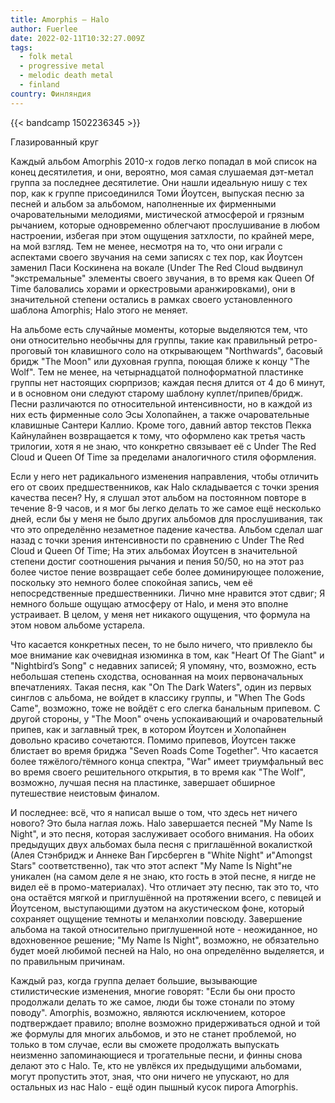 ```yaml
---
title: Amorphis — Halo
author: Fuerlee
date: 2022-02-11T10:32:27.009Z
tags:
  - folk metal
  - progressive metal
  - melodic death metal
  - finland
country: Финляндия
---
```

{{< bandcamp 1502236345 >}}

Глазированный круг

Каждый альбом Amorphis 2010-х годов легко попадал в мой список на конец десятилетия, и они, вероятно, моя самая слушаемая дэт-метал группа за последнее десятилетие. Они нашли идеальную нишу с тех пор, как к группе присоединился Томи Йоутсен, выпуская песню за песней и альбом за альбомом, наполненные их фирменными очаровательными мелодиями, мистической атмосферой и грязным рычанием, которые одновременно облегчают прослушивание в любом настроении, избегая при этом ощущения затхлости, по крайней мере, на мой взгляд. Тем не менее, несмотря на то, что они играли с аспектами своего звучания на семи записях с тех пор, как Йоутсен заменил Паси Коскинена на вокале (Under The Red Cloud выдвинул "экстремальные" элементы своего звучания, в то время как Queen Of Time баловались хорами и оркестровыми аранжировками), они в значительной степени остались в рамках своего установленного шаблона Amorphis; Halo этого не меняет.

На альбоме есть случайные моменты, которые выделяются тем, что они относительно необычны для группы, такие как правильный ретро-проговый тон клавишного соло на открывающем "Northwards", басовый бридж "The Moon" или духовная группа, поющая ближе к концу "The Wolf". Тем не менее, на четырнадцатой полноформатной пластинке группы нет настоящих сюрпризов; каждая песня длится от 4 до 6 минут, и в основном они следуют старому шаблону куплет/припев/бридж. Песни различаются по относительной интенсивности, но в каждой из них есть фирменные соло Эсы Холопайнен, а также очаровательные клавишные Сантери Каллио. Кроме того, давний автор текстов Пекка Кайнулайнен возвращается к тому, что оформлено как третья часть трилогии, хотя я не знаю, что конкретно связывает её с Under The Red Cloud и Queen Of Time за пределами аналогичного стиля оформления.

Если у него нет радикального изменения направления, чтобы отличить его от своих предшественников, как Halo складывается с точки зрения качества песен? Ну, я слушал этот альбом на постоянном повторе в течение 8-9 часов, и я мог бы легко делать то же самое ещё несколько дней, если бы у меня не было других альбомов для прослушивания, так что это определённо незаметное падение качества. Альбом сделал шаг назад с точки зрения интенсивности по сравнению с Under The Red Cloud и Queen Of Time; На этих альбомах Йоутсен в значительной степени достиг соотношения рычания и пения 50/50, но на этот раз более чистое пение возвращает себе более доминирующее положение, поскольку это немного более спокойная запись, чем её непосредственные предшественники. Лично мне нравится этот сдвиг; Я немного больше ощущаю атмосферу от Halo, и меня это вполне устраивает. В целом, у меня нет никакого ощущения, что формула на этом новом альбоме устарела.

Что касается конкретных песен, то не было ничего, что привлекло бы мое внимание как очевидная изюминка в том, как "Heart Of The Giant" и "Nightbird’s Song" с недавних записей; Я упомяну, что, возможно, есть небольшая степень сходства, основанная на моих первоначальных впечатлениях. Такая песня, как "On The Dark Waters", один из первых синглов с альбома, не войдет в классику группы, и "When The Gods Came", возможно, тоже не войдёт с его слегка банальным припевом. С другой стороны, у "The Moon" очень успокаивающий и очаровательный припев, как и заглавный трек, в котором Йоутсен и Холопайнен довольно красиво сочетаются. Помимо припевов, Йоутсен также блистает во время бриджа "Seven Roads Come Together". Что касается более тяжёлого/тёмного конца спектра, "War" имеет триумфальный вес во время своего решительного открытия, в то время как "The Wolf", возможно, лучшая песня на пластинке, завершает обширное путешествие неистовым финалом.

И последнее: всё, что я написал выше о том, что здесь нет ничего нового? Это была наглая ложь. Halo завершается песней "My Name Is Night", и это песня, которая заслуживает особого внимания. На обоих предыдущих двух альбомах была песня с приглашённой вокалисткой (Алея Стэнбридж и Аннеке Ван Гирсберген в "White Night" и"Amongst Stars" соответственно), так что этот аспект "My Name Is Night"не уникален (на самом деле я не знаю, кто гость в этой песне, я нигде не видел её в промо-материалах). Что отличает эту песню, так это то, что она остаётся мягкой и приглушённой на протяжении всего, с певицей и Йоутсеном, выступающими дуэтом на акустическом фоне, который сохраняет ощущение темноты и меланхолии повсюду. Завершение альбома на такой относительно приглушенной ноте - неожиданное, но вдохновенное решение; "My Name Is Night", возможно, не обязательно будет моей любимой песней на Halo, но она определённо выделяется, и по правильным причинам.

Каждый раз, когда группа делает большие, вызывающие стилистические изменения, многие говорят: "Если бы они просто продолжали делать то же самое, люди бы тоже стонали по этому поводу". Amorphis, возможно, являются исключением, которое подтверждает правило; вполне возможно придерживаться одной и той же формулы для многих альбомов, и это не станет проблемой, но только в том случае, если вы сможете продолжать выпускать неизменно запоминающиеся и трогательные песни, и финны снова делают это с Halo. Те, кто не увлёкся их предыдущими альбомами, могут пропустить этот, зная, что они ничего не упускают, но для остальных из нас Halo - ещё один пышный кусок пирога Amorphis.